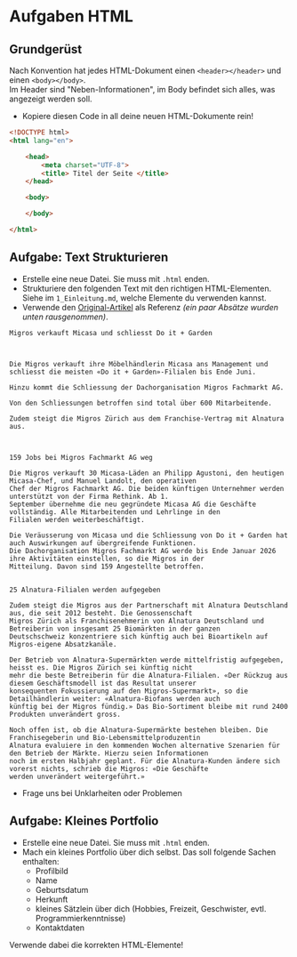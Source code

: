# Aufgaben HTML

## Grundgerüst 
Nach Konvention hat jedes HTML-Dokument einen `<header></header>` und einen `<body></body>`.  
Im Header sind "Neben-Informationen", im Body befindet sich alles, was angezeigt werden soll.

- Kopiere diesen Code in all deine neuen HTML-Dokumente rein!
```HTML
<!DOCTYPE html>
<html lang="en">

    <head>
        <meta charset="UTF-8">
        <title> Titel der Seite </title>
    </head>

    <body>

    </body>

</html>
```

## Aufgabe: Text Strukturieren 

- Erstelle eine neue Datei. Sie muss mit `.html` enden.
- Strukturiere den folgenden Text mit den richtigen HTML-Elementen. Siehe im `1_Einleitung.md`, welche Elemente du verwenden kannst.  
- Verwende den [Original-Artikel](https://www.srf.ch/news/wirtschaft/detailhandel-migros-verkauft-micasa-und-schliesst-do-it-garden-1) als Referenz *(ein paar Absätze wurden unten  rausgenommen)*.

```
Migros verkauft Micasa und schliesst Do it + Garden



Die Migros verkauft ihre Möbelhändlerin Micasa ans Management und schliesst die meisten «Do it + Garden»-Filialen bis Ende Juni.

Hinzu kommt die Schliessung der Dachorganisation Migros Fachmarkt AG.

Von den Schliessungen betroffen sind total über 600 Mitarbeitende.

Zudem steigt die Migros Zürich aus dem Franchise-Vertrag mit Alnatura aus.



159 Jobs bei Migros Fachmarkt AG weg

Die Migros verkauft 30 Micasa-Läden an Philipp Agustoni, den heutigen Micasa-Chef, und Manuel Landolt, den operativen 
Chef der Migros Fachmarkt AG. Die beiden künftigen Unternehmer werden unterstützt von der Firma Rethink. Ab 1. 
September übernehme die neu gegründete Micasa AG die Geschäfte vollständig. Alle Mitarbeitenden und Lehrlinge in den 
Filialen werden weiterbeschäftigt.

Die Veräusserung von Micasa und die Schliessung von Do it + Garden hat auch Auswirkungen auf übergreifende Funktionen. 
Die Dachorganisation Migros Fachmarkt AG werde bis Ende Januar 2026 ihre Aktivitäten einstellen, so die Migros in der 
Mitteilung. Davon sind 159 Angestellte betroffen.


25 Alnatura-Filialen werden aufgegeben

Zudem steigt die Migros aus der Partnerschaft mit Alnatura Deutschland aus, die seit 2012 besteht. Die Genossenschaft 
Migros Zürich als Franchisenehmerin von Alnatura Deutschland und Betreiberin von insgesamt 25 Biomärkten in der ganzen 
Deutschschweiz konzentriere sich künftig auch bei Bioartikeln auf Migros-eigene Absatzkanäle.

Der Betrieb von Alnatura-Supermärkten werde mittelfristig aufgegeben, heisst es. Die Migros Zürich sei künftig nicht 
mehr die beste Betreiberin für die Alnatura-Filialen. «Der Rückzug aus diesem Geschäftsmodell ist das Resultat unserer 
konsequenten Fokussierung auf den Migros-Supermarkt», so die Detailhändlerin weiter: «Alnatura-Biofans werden auch 
künftig bei der Migros fündig.» Das Bio-Sortiment bleibe mit rund 2400 Produkten unverändert gross.

Noch offen ist, ob die Alnatura-Supermärkte bestehen bleiben. Die Franchisegeberin und Bio-Lebensmittelproduzentin 
Alnatura evaluiere in den kommenden Wochen alternative Szenarien für den Betrieb der Märkte. Hierzu seien Informationen 
noch im ersten Halbjahr geplant. Für die Alnatura-Kunden ändere sich vorerst nichts, schrieb die Migros: «Die Geschäfte 
werden unverändert weitergeführt.»
```

- Frage uns bei Unklarheiten oder Problemen

## Aufgabe: Kleines Portfolio 

- Erstelle eine neue Datei. Sie muss mit `.html` enden.
- Mach ein kleines Portfolio über dich selbst. Das soll folgende Sachen enthalten:
    - Profilbild 
    - Name
    - Geburtsdatum
    - Herkunft
    - kleines Sätzlein über dich (Hobbies, Freizeit, Geschwister, evtl. Programmierkenntnisse)
    - Kontaktdaten

Verwende dabei die korrekten HTML-Elemente!